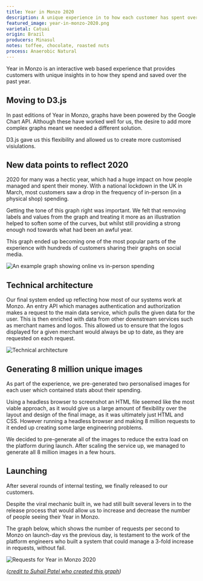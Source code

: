 ```yaml
---
title: Year in Monzo 2020
description: A unique experience in to how each customer has spent over the past year
featured_image: year-in-monzo-2020.png
varietal: Catuai
origin: Brazil
producers: Minasul
notes: toffee, chocolate, roasted nuts
process: Anaerobic Natural
---
```


Year in Monzo is an interactive web based experience that provides customers with unique insights in to how they spend and saved over the past year.

## Moving to D3.js

In past editions of Year in Monzo, graphs have been powered by the Google Chart API. Although these have worked well for us, the desire to add more complex graphs meant we needed a different solution.

D3.js gave us this flexibility and allowed us to create more customised visiulations.

## New data points to reflect 2020

2020 for many was a hectic year, which had a huge impact on how people managed and spent their money. With a national lockdown in the UK in March, most customers saw a drop in the frequency of in-person (in a physical shop) spending.

Getting the tone of this graph right was important. We felt that removing labels and values from the graph and treating it more as an illustration helped to soften some of the curves, but whilst still providing a strong enough nod towards what had been an awful year.

This graph ended up becoming one of the most popular parts of the experience with hundreds of customers sharing their graphs on social media.

![An example graph showing online vs in-person spending](/img/year-in-monzo-2020/online-in-person.jpeg)

## Technical architecture

Our final system ended up reflecting how most of our systems work at Monzo. An entry API which manages authentication and authorization makes a request to the main data service, which pulls the given data for the user. This is then enriched with data from other downstream services such as merchant names and logos. This allowed us to ensure that the logos displayed for a given merchant would always be up to date, as they are requested on each request.

![Technical architecture](/img/year-in-monzo-2020/technical-architecture.png)

## Generating 8 million unique images

As part of the experience, we pre-generated two personalised images for each user which contained stats about their spending.

Using a headless browser to screenshot an HTML file seemed like the most viable approach, as it would give us a large amount of flexibility over the layout and design of the final image, as it was ultimately just HTML and CSS. However running a headless browser and making 8 million requests to it ended up creating some large engineering problems.

We decided to pre-generate all of the images to reduce the extra load on the platform during launch. After scaling the service up, we managed to generate all 8 million images in a few hours.

## Launching

After several rounds of internal testing, we finally released to our customers.

Despite the viral mechanic built in, we had still built several levers in to the release process that would allow us to increase and decrease the number of people seeing their Year in Monzo.

The graph below, which shows the number of requests per second to Monzo on launch-day vs the previous day, is testament to the work of the platform engineers who built a system that could manage a 3-fold increase in requests, without fail.

![Requests for Year in Monzo 2020](/img/year-in-monzo-2020/platform-requests.jpeg)

_([credit to Suhail Patel who created this graph](https://twitter.com/suhailpatel/status/1348990329077301250!))_
